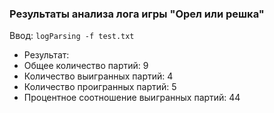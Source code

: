 ### Результаты анализа лога игры "Орел или решка"

Ввод: 
`logParsing -f test.txt`

* Результат: 
* Общее количество партий: 9
* Количество выигранных партий: 4
* Количество проигранных партий: 5
* Процентное соотношение выигранных партий: 44